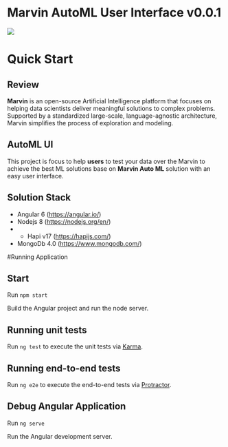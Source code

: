 # Marvin AutoML User Interface v0.0.1

![](https://images-americanas.b2w.io/img/_staging/marvin/marvin.png)

# Quick Start

## Review

**Marvin** is an open-source Artificial Intelligence platform that focuses on helping data scientists deliver meaningful solutions to complex problems. Supported by a standardized large-scale, language-agnostic architecture, Marvin simplifies the process of exploration and modeling.

## AutoML UI
This project is focus to help **users** to test your data over the Marvin to achieve the best ML solutions base on **Marvin Auto ML** solution with an easy user interface.

## Solution Stack
- Angular 6 (https://angular.io/)
- Nodejs 8 (https://nodejs.org/en/)
- - Hapi v17 (https://hapijs.com/)
- MongoDb 4.0 (https://www.mongodb.com/)

#Running Application

## Start 

Run `npm start`

Build the Angular project and run the node server.

## Running unit tests

Run `ng test` to execute the unit tests via [Karma](https://karma-runner.github.io).

## Running end-to-end tests

Run `ng e2e` to execute the end-to-end tests via [Protractor](http://www.protractortest.org/).

## Debug Angular Application 

Run `ng serve`

Run the Angular development server.
